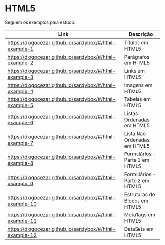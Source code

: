 # HTML5

Seguem os exemplos para estudo:

| Link                                                    | Descrição                                  |
|---------------------------------------------------------|--------------------------------------------|
| https://diogocezar.github.io/sandybox/#/html-example-1  | Títulos em HTML5                           |
| https://diogocezar.github.io/sandybox/#/html-example-2  | Parágrafos em HTML5                        |
| https://diogocezar.github.io/sandybox/#/html-example-3  | Links em HTML5                             |
| https://diogocezar.github.io/sandybox/#/html-example-4  | Imagens em HTML5                           |
| https://diogocezar.github.io/sandybox/#/html-example-5  | Tabelas em HTML5                           |
| https://diogocezar.github.io/sandybox/#/html-example-6  | Listas Ordenadas em HTML5                  |
| https://diogocezar.github.io/sandybox/#/html-example-7  | Lista Não Ordenadas em HTML5               |
| https://diogocezar.github.io/sandybox/#/html-example-8  | Formulários - Parte 1 em HTML5             |
| https://diogocezar.github.io/sandybox/#/html-example-9  | Formulários - Parte 2 em HTML5             |
| https://diogocezar.github.io/sandybox/#/html-example-10 | Estruturas de Blocos em HTML5              |
| https://diogocezar.github.io/sandybox/#/html-example-11 | MetaTags em HTML5                          |
| https://diogocezar.github.io/sandybox/#/html-example-12 | DataSets em HTML5                          |